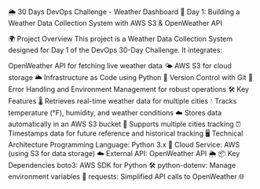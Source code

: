 🌦️ 30 Days DevOps Challenge - Weather Dashboard 🚀
Day 1: Building a Weather Data Collection System with AWS S3 & OpenWeather API

🌍 Project Overview
This project is a Weather Data Collection System designed for Day 1 of the DevOps 30-Day Challenge. It integrates:

OpenWeather API for fetching live weather data 🌤️
AWS S3 for cloud storage 🌥️
Infrastructure as Code using Python 🐍
Version Control with Git 📁
Error Handling and Environment Management for robust operations
🛠️ Key Features
🌡️ Retrieves real-time weather data for multiple cities
💧 Tracks temperature (°F), humidity, and weather conditions
☁️ Stores data automatically in an AWS S3 bucket
🌆 Supports multiple cities tracking
⏰ Timestamps data for future reference and historical tracking
🖥️ Technical Architecture
Programming Language: Python 3.x 🐍
Cloud Service: AWS (using S3 for data storage) ☁️
External API: OpenWeather API 🌦️
📦 Key Dependencies
boto3: AWS SDK for Python 🛠️
python-dotenv: Manage environment variables 🌿
requests: Simplified API calls to OpenWeather 🌐
